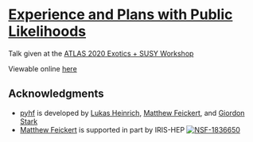 # [Experience and Plans with Public Likelihoods](https://indico.cern.ch/event/898965/contributions/3999143/)

Talk given at the [ATLAS 2020 Exotics + SUSY Workshop](https://indico.cern.ch/event/898965/)

Viewable online [here](https://matthewfeickert.github.io/talk-ATLAS-Exotics-SUSY-Workshop-2020/index.html)

## Acknowledgments

- [pyhf](https://github.com/diana-hep/pyhf) is developed by [Lukas Heinrich](https://github.com/lukasheinrich), [Matthew Feickert](http://www.matthewfeickert.com/), and [Giordon Stark](https://github.com/kratsg)
- [Matthew Feickert](http://www.matthewfeickert.com/) is supported in part by IRIS-HEP
[![NSF-1836650](https://img.shields.io/badge/NSF-1836650-blue.svg)](https://nsf.gov/awardsearch/showAward?AWD_ID=1836650)
